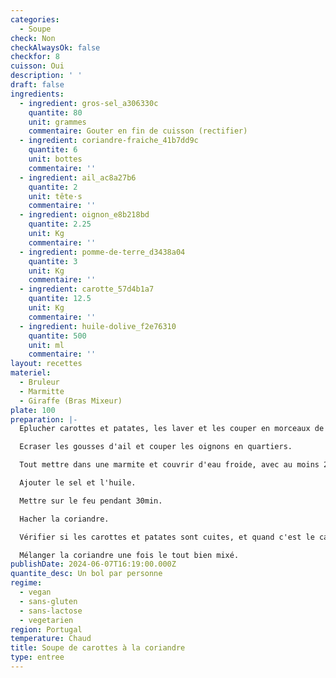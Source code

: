 ```yaml
---
categories:
  - Soupe
check: Non
checkAlwaysOk: false
checkfor: 8
cuisson: Oui
description: ' '
draft: false
ingredients:
  - ingredient: gros-sel_a306330c
    quantite: 80
    unit: grammes
    commentaire: Gouter en fin de cuisson (rectifier)
  - ingredient: coriandre-fraiche_41b7dd9c
    quantite: 6
    unit: bottes
    commentaire: ''
  - ingredient: ail_ac8a27b6
    quantite: 2
    unit: tête·s
    commentaire: ''
  - ingredient: oignon_e8b218bd
    quantite: 2.25
    unit: Kg
    commentaire: ''
  - ingredient: pomme-de-terre_d3438a04
    quantite: 3
    unit: Kg
    commentaire: ''
  - ingredient: carotte_57d4b1a7
    quantite: 12.5
    unit: Kg
    commentaire: ''
  - ingredient: huile-dolive_f2e76310
    quantite: 500
    unit: ml
    commentaire: ''
layout: recettes
materiel:
  - Bruleur
  - Marmitte
  - Giraffe (Bras Mixeur)
plate: 100
preparation: |-
  Eplucher carottes et patates, les laver et les couper en morceaux de taille moyenne.

  Ecraser les gousses d'ail et couper les oignons en quartiers.

  Tout mettre dans une marmite et couvrir d'eau froide, avec au moins 2cm d'eau au dessus.

  Ajouter le sel et l'huile.

  Mettre sur le feu pendant 30min.

  Hacher la coriandre.

  Vérifier si les carottes et patates sont cuites, et quand c'est le cas tout mixer en rajoutant un filet d'huile d'olive. Ajouter un peu d'eau pendant le mixage si nécessaire pour avoir une consistance de soupe veloutée

  Mélanger la coriandre une fois le tout bien mixé.
publishDate: 2024-06-07T16:19:00.000Z
quantite_desc: Un bol par personne
regime:
  - vegan
  - sans-gluten
  - sans-lactose
  - vegetarien
region: Portugal
temperature: Chaud
title: Soupe de carottes à la coriandre
type: entree
---
```

